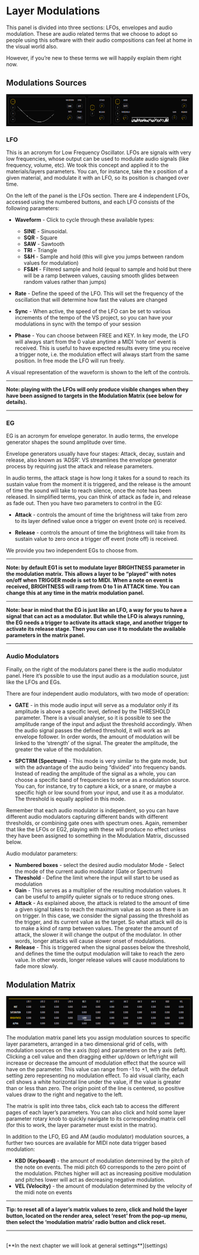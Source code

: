 # Layer Modulations

This panel is divided into three sections: LFOs, envelopes and audio modulation.
These are audio related terms that we choose to adopt so people using this software with their audio compositions can feel at home in the visual world also. 

However, if you’re new to these terms we will happily explain them right now.

## Modulations Sources

<img alt="VS Layer Controls" src="/vs/images/modulation-sources@2x.png" />

### LFO

This is an acronym for Low Frequency Oscillator. LFOs are signals with very low frequencies, whose output can be used to modulate audio signals (like frequency, volume, etc). We took this concept and applied it to the materials/layers parameters. You can, for instance, take the x position of a given material, and modulate it with an LFO, so its position is changed over time.

On the left of the panel is the LFOs section. There are 4 independent LFOs, accessed using the numbered buttons, and each LFO consists of the following parameters:

- **Waveform** - Click to cycle through these available types:
    - **SINE** - Sinusoidal.
    - **SQR** - Square
    - **SAW** - Sawtooth
    - **TRI** - Triangle
    - **S&H** - Sample and hold (this will give you jumps between random values for modulation)
    - **FS&H** - Filtered sample and hold (equal to sample and hold but there will be a ramp between values, causing smooth glides between random values rather than jumps)

- **Rate** - Define the speed of the LFO. This will set the frequency of the oscillation that will determine how fast the values are changed

- **Sync** - When active, the speed of the LFO can be set to various increments of the tempo of the VS project, so you can have your modulations in sync with the tempo of your session

- **Phase** - You can choose between FREE and KEY. In key mode, the LFO will always start from the 0 value anytime a MIDI ‘note on’ event is received. This is useful to have expected results every time you receive a trigger note, i.e. the modulation effect will always start from the same position. In free mode the LFO will run freely.

A visual representation of the waveform is shown to the left of the controls.

***
**Note: playing with the LFOs will only produce visible changes when they have been assigned to targets in the Modulation Matrix (see below for details).**
***

### EG

EG is an acronym for envelope generator. In audio terms, the envelope generator shapes the sound amplitude over time.

Envelope generators usually have four stages: Attack, decay, sustain and release, also known as ‘ADSR’. VS streamlines the envelope generator process by requiring just the attack and release parameters.

In audio terms, the attack stage is how long it takes for a sound to reach its sustain value from the moment it is triggered, and the release is the amount of time the sound will take to reach silence, once the note has been released. In simplified terms, you can think of attack as fade in, and release as fade out. Then you have two parameters to control in the EG:

- **Attack** - controls the amount of time the brightness will take from zero to its layer defined value once a trigger on event (note on) is received.

- **Release** - controls the amount of time the brightness will take from its sustain value to zero once a trigger off event (note off) is received.

We provide you two independent EGs to choose from.

***
**Note: by default EG1 is set to modulate layer BRIGHTNESS parameter in the modulation matrix. This allows a layer to be “played” with notes on/off when TRIGGER mode is set to MIDI. When a note on event is received, BRIGHTNESS will ramp from 0 to 1 in ATTACK time. You can change this at any time in the matrix modulation panel.**
***
**Note: bear in mind that the EG is just like an LFO, a way for you to have a signal that can act as a modulator. But while the LFO is always running, the EG needs a trigger to activate its attack stage, and another trigger to activate its release stage. Then you can use it to modulate the available parameters in the matrix panel.**
***

### Audio Modulators

Finally, on the right of the modulators panel there is the audio modulator panel. Here it’s possible to use the input audio as a modulation source, just like the LFOs and EGs. 

There are four independent audio modulators, with two mode of operation:

- **GATE** - in this mode audio input will serve as a modulator only if its amplitude is above a specific level, defined by the THRESHOLD parameter. There is a visual analyser, so it is possible to see the amplitude range of the input and adjust the threshold accordingly. When the audio signal passes the defined threshold, it will work as an envelope follower. In order words, the amount of modulation will be linked to the ‘strength’ of the signal. The greater the amplitude, the greater the value of the modulation.

- **SPCTRM (Spectrum)** - This mode is very similar to the gate mode, but with the advantage of the audio being “divided” into frequency bands. Instead of reading the amplitude of the signal as a whole, you can choose a specific band of frequencies to serve as a modulation source. You can, for instance, try to capture a kick, or a snare, or maybe a specific high or low sound from your input, and use it as a modulator. The threshold is equally applied in this mode.

Remember that each audio modulator is independent, so you can have different audio modulators capturing different bands with different thresholds, or combining gate ones with spectrum ones. Again, remember that like the LFOs or EG2, playing with these will produce no effect unless they have been assigned to something in the Modulation Matrix, discussed below.

Audio modulator parameters:

- **Numbered boxes** - select the desired audio modulator
Mode - Select the mode of the current audio modulator (Gate or Spectrum)
- **Threshold** - Define the limit where the input will start to be used as modulation
- **Gain** - This serves as a multiplier of the resulting modulation values. It can be useful to amplify quieter signals or to reduce strong ones.
- **Attack** - As explained above, the attack is related to the amount of time a given signal takes to reach the maximum value as soon as there is an on trigger. In this case, we consider the signal passing the threshold as the trigger, and its current value as the target. So what attack will do is to make a kind of ramp between values. The greater the amount of attack, the slower it will change the output of the modulator. In other words, longer attacks will cause slower onset of modulations.
- **Release** - This is triggered when the signal passes below the threshold, and defines the time the output modulation will take to reach the zero value. In other words, longer release values will cause modulations to fade more slowly. 

## Modulation Matrix

<img alt="VS Layer Controls" src="/vs/images/modulation-matrix@2x.png" />

The modulation matrix panel lets you assign modulation sources to specific layer parameters, arranged in a two dimensional grid of cells, with modulation sources on the x axis (top) and parameters on the y axis (left). Clicking a cell value and then dragging either up/down or left/right will increase or decrease the amount of modulation effect that the source will have on the parameter. This value can range from -1 to +1, with the default setting zero representing no modulation effect. To aid visual clarity, each cell shows a white horizontal line under the value, if the value is greater than or less than zero. The origin point of the line is centered, so positive values draw to the right and negative to the left.

The matrix is split into three tabs, click each tab to access the different pages of each layer’s parameters. You can also click and hold some layer parameter rotary knob to quickly navigate to its corresponding matrix cell (for this to work, the layer parameter must exist in the matrix).

In addition to the LFO, EG and AM (audio modulator) modulation sources, a further two sources are available for MIDI note data trigger based modulation:

- **KBD (Keyboard)** - the amount of modulation determined by the pitch of the note on events. The midi pitch 60 corresponds to the zero point of the modulation. Pitches higher will act as increasing positive modulation and pitches lower will act as decreasing negative modulation.
- **VEL (Velocity)** - the amount of modulation determined by the velocity of the midi note on events

***
**Tip: to reset all of a layer’s matrix values to zero, click and hold the layer button, located on the render area, select ‘reset’ from the pop-up menu, then select the ‘modulation matrix’ radio button and click reset.**
***

<br/>
[**In the next chapter we will look at general settings**](settings)